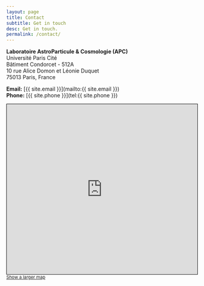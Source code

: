 ```yaml
---
layout: page
title: Contact
subtitle: Get in touch
desc: Get in touch.
permalink: /contact/
---
```


<div class="pretty-links">

**Laboratoire AstroParticule & Cosmologie (APC)**  
Université Paris Cité  
Bâtiment Condorcet - 512A  
10 rue Alice Domon et Léonie Duquet  
75013 Paris, France

**Email:** [{{ site.email }}](mailto:{{ site.email }})  
**Phone:** [{{ site.phone }}](tel:{{ site.phone }})

<iframe frameborder="0" scrolling="no" marginheight="0" marginwidth="0" src="https://www.openstreetmap.org/export/embed.html?bbox=2.381096854805947%2C48.82772730658991%2C2.3846373707056046%2C48.82956896664203&amp;layer=mapnik" style="border: 1px solid black; width: 100%; height: 450px;"></iframe>
<br/>
<small>
  <a href="https://www.openstreetmap.org/#map=19/48.82865/2.38287" target="_blank" rel="noopener noreferrer">Show a larger map</a>
</small>

</div>

